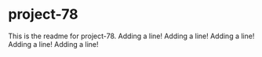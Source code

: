 # project-78

This is the readme for project-78.
Adding a line!
Adding a line!
Adding a line!
Adding a line!
Adding a line!
